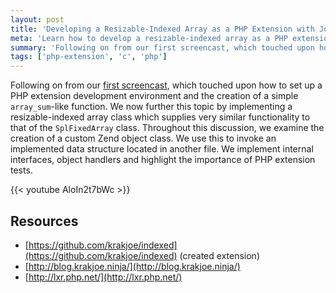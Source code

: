```yaml
---
layout: post
title: 'Developing a Resizable-Indexed Array as a PHP Extension with Joe Watkins'
meta: 'Learn how to develop a resizable-indexed array as a PHP extension with custom Zend object classes and internal interfaces.'
summary: 'Following on from our first screencast, which touched upon how to set up a PHP extension development environment and the creation of a simple `array_sum`-like function. We now further this topic by implementing a resizable-indexed array class which supplies very similar functionality to that of the `SplFixedArray` class.'
tags: ['php-extension', 'c', 'php']
---
```


Following on from our [first screencast](../2015-08-03-php-extension-development-for-beginners-with-joe-watkins/index.md), which touched upon how to set up a PHP extension development environment and the creation of a simple `array_sum`-like function.
We now further this topic by implementing a resizable-indexed array class which supplies very similar functionality to that of the `SplFixedArray` class.
Throughout this discussion, we examine the creation of a custom Zend object class.
We use this to invoke an implemented data structure located in another file.
We implement internal interfaces, object handlers and highlight the importance of PHP extension tests.

{{< youtube AloIn2t7bWc >}}

## Resources

- [https://github.com/krakjoe/indexed](https://github.com/krakjoe/indexed) (created extension)
- [http://blog.krakjoe.ninja/](http://blog.krakjoe.ninja/)
- [http://lxr.php.net/](http://lxr.php.net/)
